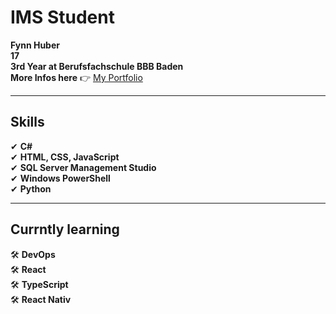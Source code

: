 # IMS Student  
**Fynn Huber**               
**17**                
**3rd Year at Berufsfachschule BBB Baden**  
**More Infos here**  👉 [My Portfolio](https://fynn8962.github.io)  


---  

## Skills  
✔ **C#**  
✔ **HTML, CSS, JavaScript**  
✔ **SQL Server Management Studio**  
✔ **Windows PowerShell**  
✔ **Python**

---  

## Currntly learning
  
🛠 **DevOps**                         
🛠 **React**                
🛠 **TypeScript**               
🛠 **React Nativ**               


